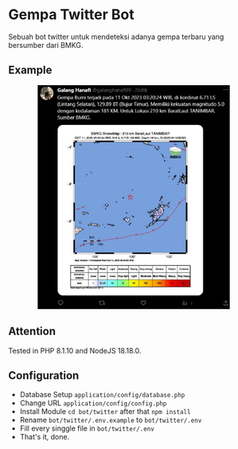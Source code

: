 # Gempa Twitter Bot

Sebuah bot twitter untuk mendeteksi adanya gempa terbaru yang bersumber dari BMKG.

## Example

<p align="center">
    <img src="https://raw.githubusercontent.com/galanghanaf/gempa-twitter-bot/main/assets/img/2.jpg" alt="twitter-bot" height="450">
</p>

## Attention

Tested in PHP 8.1.10 and NodeJS 18.18.0.

## Configuration

- Database Setup `application/config/database.php`
- Change URL `application/config/config.php`
- Install Module `cd bot/twitter` after that `npm install`
- Rename `bot/twitter/.env.example` to `bot/twitter/.env`
- Fill every singgle file in `bot/twitter/.env`
- That's it, done.
